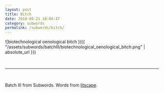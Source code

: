 ```yaml
---
layout: post
title: Bitch 
date: 2018-08-21 10:04:47
category: subwords
permalink: /subwords/bitch/ 
---
```


![biotechnological oenological bitch ]({{ "/assets/subwords/batchIII/biotechnological_oenological_bitch.png" | absolute_url }})


&nbsp;

---

&nbsp;

Batch III from Subwords. Words from [litscape](https://www.litscape.com/).
